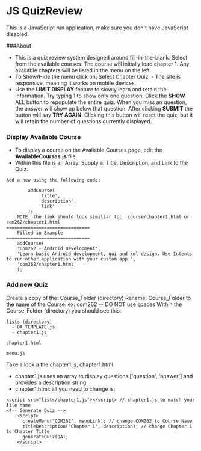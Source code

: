 # JS QuizReview
This is a JavaScript run application, make sure you don't have JavaScript disabled.

###About
- This is a quiz review system designed around fill-in-the-blank. Select from the available courses. The course will initially load chapter 1. Any available chapters will be listed in the menu on the left.
- To Show/Hide the menu click on:  Select Chapter Quiz. - The site is responsive, meaning it works on mobile devices.
- Use the <b>LIMIT DISPLAY</b> feature to slowly learn and retain the information. Try typing 1 to show only one question. Click the <b>SHOW</b> ALL button to repopulate the entire quiz. When you miss an question, the answer will show up below that question. After clicking <b>SUBMIT</b> the button will say <b>TRY AGAIN</b>. Clicking this button will reset the quiz, but it will retain the number of questions currently displayed.

### Display Available Course
- To display a course on the Available Courses page, edit the <b>AvailableCourses.js</b> file. 
- Within this file is an Array. Supply a: Title, Description, and Link to the Quiz.
```
Add a new using the following code:
	
		addCourse(
			'title',
			'description',
			'link'
		);
	NOTE: the link should look similiar to:  course/chapter1.html or com262/chapter1.html
===============================	
	Filled in Example
===============================
	addCourse(
	'Com262 - Android Development',
	'Learn basic Android development, gui and xml design. Use Intents to run other application with your custom app.',
	'com262/chapter1.html'
	);
```

### Add new Quiz
Create a copy of the: Course_Folder (directory)
Rename: Course_Folder to the name of the Course: ex: com262 -- DO NOT use spaces
Within the Course_Folder (directory) you should see this:
```
lists (directory)
  - QA_TEMPLATE.js
  - chapter1.js
  
chapter1.html

menu.js
```
Take a look a the chapter1.js, chapter1.html
- chapter1.js uses an array to display questions ['question', 'answer'] and provides a description string
- chapter1.html: all you need to change is:
```
<script src="lists/chapter1.js"></script> // chapter1.js to match your file name
<!-- Generate Quiz -->
    <script>
      createMenu("COM262", menuLink); // change COM262 to Course Name
      titleDescription("Chapter 1", description); // change Chapter 1 to Chapter Title 
      generateQuiz(QA);
    </script>
```
